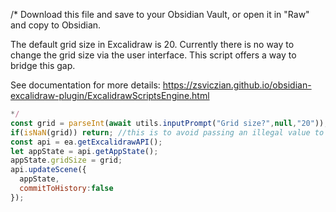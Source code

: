 /*
Download this file and save to your Obsidian Vault, or open it in "Raw" and copy to Obsidian.

The default grid size in Excalidraw is 20. Currently there is no way to change the grid size via the user interface. This script offers a way to bridge this gap.

See documentation for more details:
https://zsviczian.github.io/obsidian-excalidraw-plugin/ExcalidrawScriptsEngine.html

```javascript
*/
const grid = parseInt(await utils.inputPrompt("Grid size?",null,"20"));
if(isNaN(grid)) return; //this is to avoid passing an illegal value to Excalidraw
const api = ea.getExcalidrawAPI();
let appState = api.getAppState();
appState.gridSize = grid;
api.updateScene({
  appState,
  commitToHistory:false
});